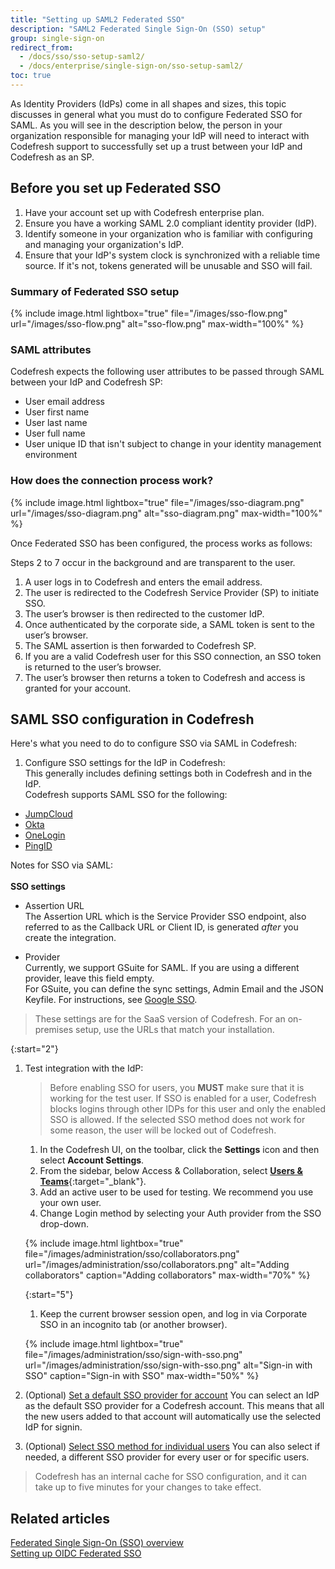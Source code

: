 ```yaml
---
title: "Setting up SAML2 Federated SSO"
description: "SAML2 Federated Single Sign-On (SSO) setup"
group: single-sign-on
redirect_from:
  - /docs/sso/sso-setup-saml2/
  - /docs/enterprise/single-sign-on/sso-setup-saml2/
toc: true
---
```


As Identity Providers (IdPs) come in all shapes and sizes, this topic discusses in general what you must do to configure Federated SSO for SAML. 
  As you will see in the description below, the person in your organization responsible for managing your IdP will need to interact with Codefresh support to successfully set up a trust between your IdP and Codefresh as an SP.


## Before you set up Federated SSO
  1. Have your account set up with Codefresh enterprise plan.
  2. Ensure you have a working SAML 2.0 compliant identity provider (IdP).
  3. Identify someone in your organization who is familiar with configuring and managing your organization's IdP.
  4. Ensure that your IdP's system clock is synchronized with a reliable time source. If it's not, tokens generated will be unusable and SSO will fail.


### Summary of Federated SSO setup

{% include image.html
  lightbox="true"
  file="/images/sso-flow.png"
  url="/images/sso-flow.png"
  alt="sso-flow.png"
  max-width="100%"
%}


### SAML attributes

Codefresh expects the following user attributes to be passed through SAML between your IdP and Codefresh SP:
  - User email address
  - User first name
  - User last name
  - User full name
  - User unique ID that isn't subject to change in your identity management environment


### How does the connection process work?

  {% include image.html
lightbox="true"
file="/images/sso-diagram.png"
url="/images/sso-diagram.png"
alt="sso-diagram.png"
max-width="100%"
  %}

Once Federated SSO has been configured, the process works as follows:

<div class="bd-callout bd-callout-info" markdown="1">

  Steps 2 to 7 occur in the background and are transparent to the user.
</div>

1. A user logs in to Codefresh and enters the email address.
2. The user is redirected to the Codefresh Service Provider (SP) to initiate SSO.
3. The user’s browser is then redirected to the customer IdP.
4. Once authenticated by the corporate side, a SAML token is sent to the user’s browser.
5. The SAML assertion is then forwarded to Codefresh SP.
6. If you are a valid Codefresh user for this SSO connection, an SSO token is returned to the user’s browser.
7. The user’s browser then returns a token to Codefresh and access is granted for your account.

## SAML SSO configuration in Codefresh 

Here's what you need to do to configure SSO via SAML in Codefresh:

1. Configure SSO settings for the IdP in Codefresh:  
  This generally includes defining settings both in Codefresh and in the IdP.  
  Codefresh supports SAML SSO for the following:
  * [JumpCloud]({{site.baseurl}}/docs/single-sign-on/saml/saml-jumpcloud)
  * [Okta]({{site.baseurl}}/docs/single-sign-on/saml/saml-okta)
  * [OneLogin]({{site.baseurl}}/docs/single-sign-on/saml/saml-onelogin)
  * [PingID]({{site.baseurl}}/docs/single-sign-on/saml/saml-pingid)

  Notes for SSO via SAML:  
  <br />
  **SSO settings**  

  * Assertion URL  
    The Assertion URL which is the Service Provider SSO endpoint, also referred to as the Callback URL or Client ID, is generated _after_ you create the integration.

  * Provider  
    Currently, we support GSuite for SAML. If you are using a different provider, leave this field empty.  
    For GSuite, you can define the sync settings, Admin Email and the JSON Keyfile.
    For instructions, see [Google SSO]({{site.baseurl}}/docs/single-sign-on/team-sync/#cli-synchronize-teams).

  > These settings are for the SaaS version of Codefresh. For an on-premises setup, use the URLs that match your installation.

{:start="2"}
1. Test integration with the IdP: 
    
    >Before enabling SSO for users, you **MUST** make sure that it is working for the test user. If SSO is enabled for a user, Codefresh blocks logins through other IDPs for this user and only the enabled SSO is allowed. If the selected SSO method does not work for some reason, the user will be locked out of Codefresh.

    1. In the Codefresh UI, on the toolbar, click the **Settings** icon and then select **Account Settings**.
    1. From the sidebar, below Access & Collaboration, select [**Users & Teams**](https://g.codefresh.io/2.0/account-settings/single-sign-on){:target="\_blank"}.   
    1. Add an active user to be used for testing. We recommend you use your own user.
    1. Change Login method by selecting your Auth provider from the SSO drop-down.

    {% include image.html
    lightbox="true"
    file="/images/administration/sso/collaborators.png"
    url="/images/administration/sso/collaborators.png"
    alt="Adding collaborators"
    caption="Adding collaborators"
    max-width="70%"
    %}

    {:start="5"}
    1. Keep the current browser session open, and log in via Corporate SSO in an incognito tab (or another browser).

    {% include image.html
    lightbox="true"
    file="/images/administration/sso/sign-with-sso.png"
    url="/images/administration/sso/sign-with-sso.png"
    alt="Sign-in with SSO"
    caption="Sign-in with SSO"
    max-width="50%"
    %}

1. (Optional) [Set a default SSO provider for account]({{site.baseurl}}/docs/single-sign-on/team-sync/#set-a-default-sso-provider-for-account)
  You can select an IdP as the default SSO provider for a Codefresh account. This means that all the new users added to that account will automatically use the selected IdP for signin.
1. (Optional) [Select SSO method for individual users]({{site.baseurl}}/docs/single-sign-on/team-sync/#select-sso-method-for-individual-users)
  You can also select if needed, a different SSO provider for every user or for specific users.

> Codefresh has an internal cache for SSO configuration, and it can take up to five minutes for your changes to take effect.

## Related articles
[Federated Single Sign-On (SSO) overview]({{site.baseurl}}/docs/single-sign-on)  
[Setting up OIDC Federated SSO]({{site.baseurl}}/docs/single-sign-on/oidc)





   
   
 

  

